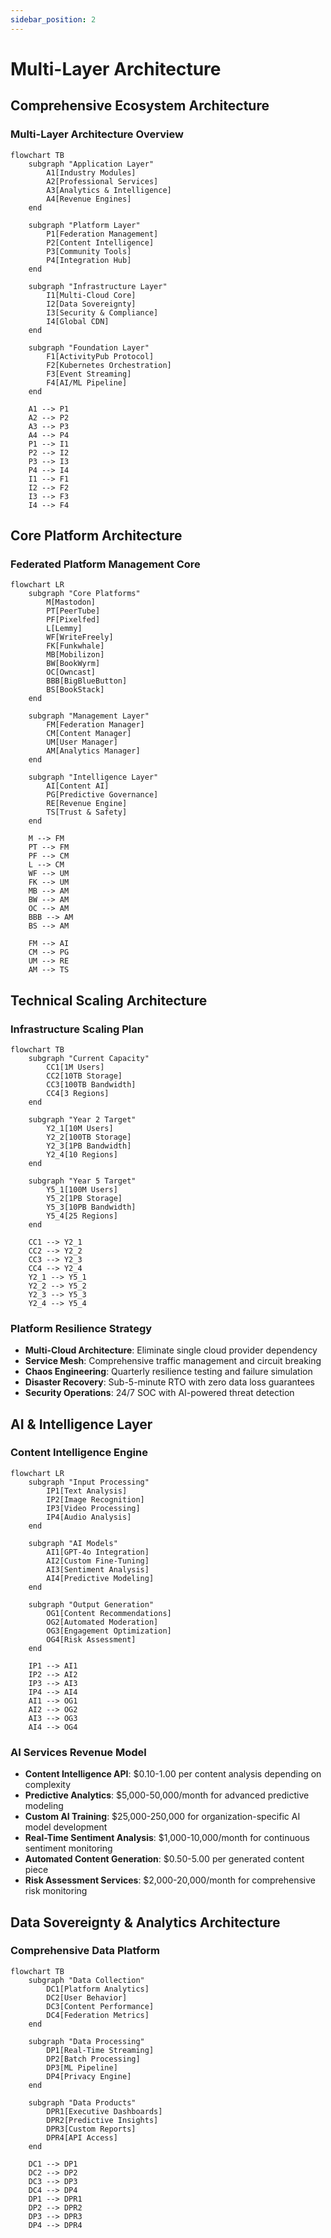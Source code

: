 ```yaml
---
sidebar_position: 2
---
```


# Multi-Layer Architecture

## Comprehensive Ecosystem Architecture

### Multi-Layer Architecture Overview

```mermaid
flowchart TB
    subgraph "Application Layer"
        A1[Industry Modules]
        A2[Professional Services]
        A3[Analytics & Intelligence]
        A4[Revenue Engines]
    end
    
    subgraph "Platform Layer"
        P1[Federation Management]
        P2[Content Intelligence]
        P3[Community Tools]
        P4[Integration Hub]
    end
    
    subgraph "Infrastructure Layer"
        I1[Multi-Cloud Core]
        I2[Data Sovereignty]
        I3[Security & Compliance]
        I4[Global CDN]
    end
    
    subgraph "Foundation Layer"
        F1[ActivityPub Protocol]
        F2[Kubernetes Orchestration]
        F3[Event Streaming]
        F4[AI/ML Pipeline]
    end
    
    A1 --> P1
    A2 --> P2
    A3 --> P3
    A4 --> P4
    P1 --> I1
    P2 --> I2
    P3 --> I3
    P4 --> I4
    I1 --> F1
    I2 --> F2
    I3 --> F3
    I4 --> F4
```

## Core Platform Architecture

### Federated Platform Management Core

```mermaid
flowchart LR
    subgraph "Core Platforms"
        M[Mastodon]
        PT[PeerTube]
        PF[Pixelfed]
        L[Lemmy]
        WF[WriteFreely]
        FK[Funkwhale]
        MB[Mobilizon]
        BW[BookWyrm]
        OC[Owncast]
        BBB[BigBlueButton]
        BS[BookStack]
    end
    
    subgraph "Management Layer"
        FM[Federation Manager]
        CM[Content Manager]
        UM[User Manager]
        AM[Analytics Manager]
    end
    
    subgraph "Intelligence Layer"
        AI[Content AI]
        PG[Predictive Governance]
        RE[Revenue Engine]
        TS[Trust & Safety]
    end
    
    M --> FM
    PT --> FM
    PF --> CM
    L --> CM
    WF --> UM
    FK --> UM
    MB --> AM
    BW --> AM
    OC --> AM
    BBB --> AM
    BS --> AM
    
    FM --> AI
    CM --> PG
    UM --> RE
    AM --> TS
```

## Technical Scaling Architecture

### Infrastructure Scaling Plan

```mermaid
flowchart TB
    subgraph "Current Capacity"
        CC1[1M Users]
        CC2[10TB Storage]
        CC3[100TB Bandwidth]
        CC4[3 Regions]
    end
    
    subgraph "Year 2 Target"
        Y2_1[10M Users]
        Y2_2[100TB Storage]
        Y2_3[1PB Bandwidth]
        Y2_4[10 Regions]
    end
    
    subgraph "Year 5 Target"
        Y5_1[100M Users]
        Y5_2[1PB Storage]
        Y5_3[10PB Bandwidth]
        Y5_4[25 Regions]
    end
    
    CC1 --> Y2_1
    CC2 --> Y2_2
    CC3 --> Y2_3
    CC4 --> Y2_4
    Y2_1 --> Y5_1
    Y2_2 --> Y5_2
    Y2_3 --> Y5_3
    Y2_4 --> Y5_4
```

### Platform Resilience Strategy

- **Multi-Cloud Architecture**: Eliminate single cloud provider dependency
- **Service Mesh**: Comprehensive traffic management and circuit breaking
- **Chaos Engineering**: Quarterly resilience testing and failure simulation
- **Disaster Recovery**: Sub-5-minute RTO with zero data loss guarantees
- **Security Operations**: 24/7 SOC with AI-powered threat detection

## AI & Intelligence Layer

### Content Intelligence Engine

```mermaid
flowchart LR
    subgraph "Input Processing"
        IP1[Text Analysis]
        IP2[Image Recognition]
        IP3[Video Processing]
        IP4[Audio Analysis]
    end
    
    subgraph "AI Models"
        AI1[GPT-4o Integration]
        AI2[Custom Fine-Tuning]
        AI3[Sentiment Analysis]
        AI4[Predictive Modeling]
    end
    
    subgraph "Output Generation"
        OG1[Content Recommendations]
        OG2[Automated Moderation]
        OG3[Engagement Optimization]
        OG4[Risk Assessment]
    end
    
    IP1 --> AI1
    IP2 --> AI2
    IP3 --> AI3
    IP4 --> AI4
    AI1 --> OG1
    AI2 --> OG2
    AI3 --> OG3
    AI4 --> OG4
```

### AI Services Revenue Model

- **Content Intelligence API**: $0.10-1.00 per content analysis depending on complexity
- **Predictive Analytics**: $5,000-50,000/month for advanced predictive modeling
- **Custom AI Training**: $25,000-250,000 for organization-specific AI model development
- **Real-Time Sentiment Analysis**: $1,000-10,000/month for continuous sentiment monitoring
- **Automated Content Generation**: $0.50-5.00 per generated content piece
- **Risk Assessment Services**: $2,000-20,000/month for comprehensive risk monitoring

## Data Sovereignty & Analytics Architecture

### Comprehensive Data Platform

```mermaid
flowchart TB
    subgraph "Data Collection"
        DC1[Platform Analytics]
        DC2[User Behavior]
        DC3[Content Performance]
        DC4[Federation Metrics]
    end
    
    subgraph "Data Processing"
        DP1[Real-Time Streaming]
        DP2[Batch Processing]
        DP3[ML Pipeline]
        DP4[Privacy Engine]
    end
    
    subgraph "Data Products"
        DPR1[Executive Dashboards]
        DPR2[Predictive Insights]
        DPR3[Custom Reports]
        DPR4[API Access]
    end
    
    DC1 --> DP1
    DC2 --> DP2
    DC3 --> DP3
    DC4 --> DP4
    DP1 --> DPR1
    DP2 --> DPR2
    DP3 --> DPR3
    DP4 --> DPR4
```
